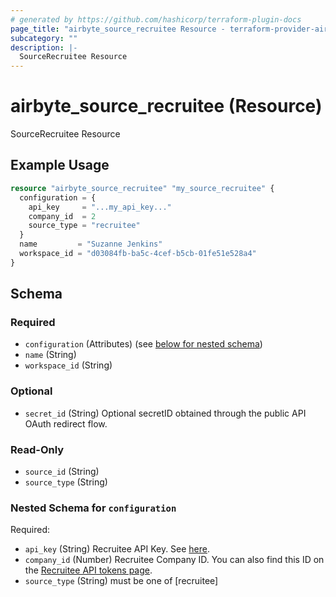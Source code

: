 ```yaml
---
# generated by https://github.com/hashicorp/terraform-plugin-docs
page_title: "airbyte_source_recruitee Resource - terraform-provider-airbyte"
subcategory: ""
description: |-
  SourceRecruitee Resource
---
```


# airbyte_source_recruitee (Resource)

SourceRecruitee Resource

## Example Usage

```terraform
resource "airbyte_source_recruitee" "my_source_recruitee" {
  configuration = {
    api_key     = "...my_api_key..."
    company_id  = 2
    source_type = "recruitee"
  }
  name         = "Suzanne Jenkins"
  workspace_id = "d03084fb-ba5c-4cef-b5cb-01fe51e528a4"
}
```

<!-- schema generated by tfplugindocs -->
## Schema

### Required

- `configuration` (Attributes) (see [below for nested schema](#nestedatt--configuration))
- `name` (String)
- `workspace_id` (String)

### Optional

- `secret_id` (String) Optional secretID obtained through the public API OAuth redirect flow.

### Read-Only

- `source_id` (String)
- `source_type` (String)

<a id="nestedatt--configuration"></a>
### Nested Schema for `configuration`

Required:

- `api_key` (String) Recruitee API Key. See <a href="https://docs.recruitee.com/reference/getting-started#generate-api-token">here</a>.
- `company_id` (Number) Recruitee Company ID. You can also find this ID on the <a href="https://app.recruitee.com/#/settings/api_tokens">Recruitee API tokens page</a>.
- `source_type` (String) must be one of [recruitee]


